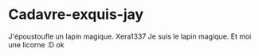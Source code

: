 # Cadavre-exquis-jay
J'époustoufle un lapin magique.
Xera1337
Je suis le lapin magique.
Et moi une licorne :D
ok
